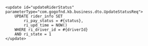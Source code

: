     <update id="updateRiderStatus" parameterType="com.gogofnd.kb.business.dto.UpdateStatusReq">
        UPDATE rider_info SET
            ri_pay_status = #{status},
            ri_upd_time = NOW()
        WHERE ri_driver_id = #{driverId}
        AND ri_state = 1
    </update>
